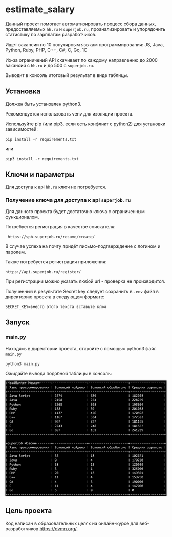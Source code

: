 # estimate_salary

Данный проект помогает автоматизировать процесс сбора данных, предоставляемых `hh.ru` и `superjob.ru`, проанализировать и упорядочить статистику по зарплатам разработчиков.

Ищет вакансии по 10 популярным языкам программирования:
JS, Java, Python, Ruby, PHP, C++, C#, C, Go, 1С

Из-за ограничений API скачивает по каждому направлению до 2000 вакансий с `hh.ru` и до 500 с `superjob.ru`.

Выводит в консоль итоговый результат в виде таблицы.


## Установка

Должен быть установлен python3.

Рекомендуется использовать venv для изоляции проекта.

Используйте pip (или pip3, если есть конфликт с python2) для установки зависимостей:

```
pip install -r requirements.txt
```

или

```
pip3 install -r requirements.txt
```


## Ключи и параметры

Для доступа к api `hh.ru` ключ не потребуется.

### Получение ключа для доступа к api `superjob.ru`

Для данного проекта будет достаточно ключа с ограниченным функционалом.

Потребуется регистрация в качестве соискателя:

```
 https://spb.superjob.ru/resume/create/
```
В случае успеха на почту придёт письмо-подтверждение с логином и паролем.

Также потребуется регистрация приложения:

```
https://api.superjob.ru/register/
```
При регистрации можно указать любой url - проверка не производится.

Полученный в результате Secret key следует сохранить в `.env` файл в директорию проекта в следующем формате:

```
SECRET_KEY=вместо этого текста вставьте ключ
```

## Запуск


### main.py

Находясь в директории проекта, откройте с помощью python3 файл `main.py`

```
python3 main.py
```
Ожидайте вывода подобной таблицы в консоль:

![table.png](./table.png)


## Цель проекта

Код написан в образовательных целях на онлайн-курсе для веб-разработчиков https://dvmn.org/.